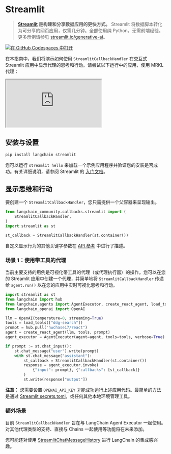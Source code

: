 # Streamlit

> **[Streamlit](https://streamlit.io/) 是构建和分享数据应用的更快方式。**
> Streamlit 将数据脚本转化为可分享的网页应用，仅需几分钟。全部使用纯 Python，无需前端经验。
> 更多示例请参见 [streamlit.io/generative-ai](https://streamlit.io/generative-ai)。

[![在 GitHub Codespaces 中打开](https://github.com/codespaces/badge.svg)](https://codespaces.new/langchain-ai/streamlit-agent?quickstart=1)

在本指南中，我们将演示如何使用 `StreamlitCallbackHandler` 在交互式 Streamlit 应用中显示代理的思考和行动。请尝试以下运行中的应用，使用 MRKL 代理：

<iframe loading="lazy" src="https://langchain-mrkl.streamlit.app/?embed=true&embed_options=light_theme"
    style={{ width: 100 + '%', border: 'none', marginBottom: 1 + 'rem', height: 600 }}
    allow="camera;clipboard-read;clipboard-write;"
></iframe>

## 安装与设置

```bash
pip install langchain streamlit
```

您可以运行 `streamlit hello` 来加载一个示例应用程序并验证您的安装是否成功。有关详细说明，请参阅 Streamlit 的 [入门文档](https://docs.streamlit.io/library/get-started)。

## 显示思维和行动

要创建一个 `StreamlitCallbackHandler`，您只需提供一个父容器来呈现输出。

```python
from langchain_community.callbacks.streamlit import (
    StreamlitCallbackHandler,
)
import streamlit as st

st_callback = StreamlitCallbackHandler(st.container())
```

自定义显示行为的其他关键字参数在 [API 参考](https://api.python.langchain.com/en/latest/callbacks/langchain.callbacks.streamlit.streamlit_callback_handler.StreamlitCallbackHandler.html) 中进行了描述。

### 场景 1：使用带工具的代理

当前主要支持的用例是可视化带工具的代理（或代理执行器）的操作。您可以在您的 Streamlit 应用中创建一个代理，并简单地将 `StreamlitCallbackHandler` 传递给 `agent.run()` 以在您的应用中实时可视化思考和行动。

```python
import streamlit as st
from langchain import hub
from langchain.agents import AgentExecutor, create_react_agent, load_tools
from langchain_openai import OpenAI

llm = OpenAI(temperature=0, streaming=True)
tools = load_tools(["ddg-search"])
prompt = hub.pull("hwchase17/react")
agent = create_react_agent(llm, tools, prompt)
agent_executor = AgentExecutor(agent=agent, tools=tools, verbose=True)

if prompt := st.chat_input():
    st.chat_message("user").write(prompt)
    with st.chat_message("assistant"):
        st_callback = StreamlitCallbackHandler(st.container())
        response = agent_executor.invoke(
            {"input": prompt}, {"callbacks": [st_callback]}
        )
        st.write(response["output"])
```

**注意：** 您需要设置 `OPENAI_API_KEY` 才能成功运行上述应用代码。最简单的方法是通过 [Streamlit secrets.toml](https://docs.streamlit.io/library/advanced-features/secrets-management)，或任何其他本地环境管理工具。

### 额外场景

目前 `StreamlitCallbackHandler` 旨在与 LangChain Agent Executor 一起使用。对其他代理类型的支持、直接与 Chains 一起使用等功能将在未来添加。

您可能还对使用 [StreamlitChatMessageHistory](/docs/integrations/memory/streamlit_chat_message_history) 进行 LangChain 的集成感兴趣。
